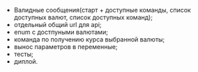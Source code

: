 - Валидные сообщения(старт + доступные команды, список доступных валют, список доступных команд);
- отдельный общий url для api;
- enum с достпуными валютами;
- команда по получению курса выбранной валюты;
- вынос параметров в переменные;
- тесты;
- диплой.